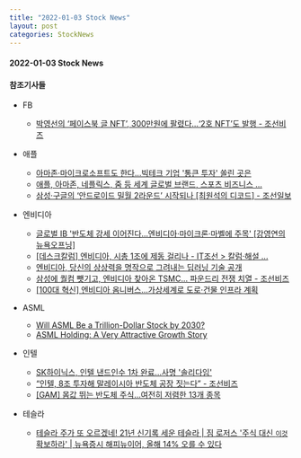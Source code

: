 ```yaml
---
title: "2022-01-03 Stock News"
layout: post
categories: StockNews
---
```


#### 2022-01-03 Stock News

#### 참조기사들

- FB
  - [박영선의 ‘페이스북 글 NFT’, 300만원에 팔렸다…‘2호 NFT’도 발행 - 조선비즈](https://biz.chosun.com/policy/politics/2022/01/02/XVHDWMDI4ZCUDFYAWW35VZSDAU/)

- 애플  
  - [아마존·마이크로소프트도 한다…빅테크 기업 '통큰 투자' 쏠린 곳은](https://news.mt.co.kr/mtview.php?no=2021123011405987673)
  - [애플, 아마존, 네플릭스, 줌 등 세계 글로벌 브랜드, 스포츠 비즈니스 ...](https://m.sports.khan.co.kr/view.html?art_id=202201012022003&sec_id=530101&med_id=skat)
  - [삼성·구글의 ‘안드로이드 밀월 2라운드’ 시작되나 [최원석의 디코드] - 조선일보](https://www.chosun.com/economy/int_economy/2021/12/30/4UVZ3Z36ZNCZTIE4JP2TIFWBNY/)

- 엔비디아
  - [글로벌 IB '반도체 강세 이어진다…엔비디아·마이크론·마벨에 주목' [강영연의 뉴욕오프닝]](https://www.hankyung.com/finance/article/202112280361i)
  - [[데스크칼럼] 엔비디아, 시총 1조에 제동 걸리나 - IT조선 > 칼럼·해설 ...](http://it.chosun.com/site/data/html_dir/2021/12/03/2021120302030.html)
  - [엔비디아, 당신의 상상력을 명작으로 그려내는 딥러닝 기술 공개](http://www.aitimes.com/news/articleView.html%3Fidxno%3D142189)
  - [삼성에 퀄컴 뺏기고, 엔비디아 찾아온 TSMC… 파운드리 전쟁 치열 - 조선비즈](https://biz.chosun.com/it-science/ict/2021/12/07/RWNQBAE3GJDWVIFDQLJ6PII2HM/)
  - [[100대 혁신] 엔비디아 옴니버스...가상세계로 도로·건물 인프라 계획](https://www.ajunews.com/view/20220101131109798)

- ASML
  - [Will ASML Be a Trillion-Dollar Stock by 2030?](https://www.fool.com/investing/2021/12/28/will-asml-be-a-trillion-dollar-stock-by-2030/)
  - [ASML Holding: A Very Attractive Growth Story](https://www.nasdaq.com/articles/asml-holding%253A-a-very-attractive-growth-story)
 
- 인텔
  - [SK하이닉스, 인텔 낸드인수 1차 완료…사명 '솔리다임'](https://paxnetnews.com/articles/82030)
  - [“인텔, 8조 투자해 말레이시아 반도체 공장 짓는다” - 조선비즈](https://biz.chosun.com/international/international_economy/2021/12/14/EX7RMOUJ45BBDFFLFR4GKZBOFM/)
  - [[GAM] 몸값 뛰는 반도체 주식…여전히 저렴한 13개 종목](https://www.newspim.com/news/view/20211231000621)
  
- 테슬라
  - [테슬라 주가 또 오르겠네! 21년 신기록 세운 테슬라 | 짐 로저스 '주식 대신 `이것` 확보하라' | 뉴욕증시 해피뉴이어, 올해 14% 오를 수 있다](https://www.mk.co.kr/news/stock/view/2022/01/3387/)

